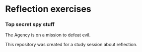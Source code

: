 # Reflection exercises
### Top secret spy stuff

The Agency is on a mission to defeat evil.

This repository was created for a study session about reflection.

